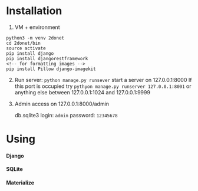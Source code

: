 # Installation
1. VM + environment 
```
python3 -m venv 2donet
cd 2donet/bin
source activate
pip install django
pip install djangorestframework
<!-- for formatting images -->
pip install Pillow django-imagekit 
```

2. Run server:
        `python manage.py runsever` start a server on  127.0.0.1:8000
   If this port is occupied try
   `pythyon manage.py runserver 127.0.0.1:8001` or anything else between  127.0.0.1:1024 and 127.0.0.1:9999
4. Admin access on 127.0.0.1:8000/admin

    db.sqlite3
    login:
        `admin`
    password:
        `12345678`

# Using
#### Django
#### SQLite
#### Materialize
